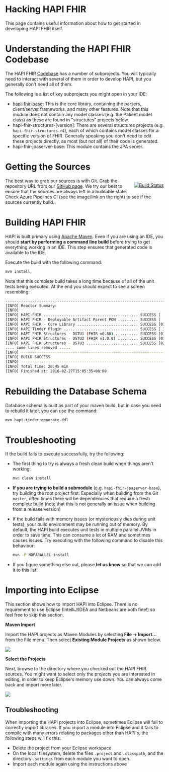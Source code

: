 # Hacking HAPI FHIR

This page contains useful information about how to get started in developing HAPI FHIR itself.

# Understanding the HAPI FHIR Codebase

The HAPI FHIR [Codebase](https://github.com/hapifhir/hapi-fhir) has a number of subprojects. You will typically need to interact with several of them in order to develop HAPI, but you generally don't need all of them.

The following is a list of key subprojects you might open in your IDE:

* [hapi-fhir-base](https://github.com/hapifhir/hapi-fhir/tree/master/hapi-fhir-base): This is the core library, containing the parsers, client/server frameworks, and many other features. Note that this module does not contain any model classes (e.g. the Patient model class) as these are found in "structures" projects below.
* hapi-fhir-structures-[version]: There are several structures projects (e.g. `hapi-fhir-structures-r4`), each of which contains model classes for a specific version of FHIR. Generally speaking you don't need to edit these projects directly, as most (but not all) of their code is generated.
* hapi-fhir-jpaserver-base:	This module contains the JPA server.

# Getting the Sources

<p style="float:right;">
    <a class="externalLink" href="https://dev.azure.com/hapifhir/HAPI%20FHIR/_build/latest?definitionId=1&branchName=master"><img src="https://dev.azure.com/hapifhir/HAPI%20FHIR/_apis/build/status/jamesagnew.hapi-fhir?branchName=master" alt="Build Status" class="img-fluid"/></a>
</p>

The best way to grab our sources is with Git. Grab the repository URL from our [GitHub page](https://github.com/hapifhir/hapi-fhir). We try our best to ensure that the sources are always left in a buildable state. Check Azure Pipelines CI (see the image/link on the right) to see if the sources currently build.

# Building HAPI FHIR

HAPI is built primary using	[Apache Maven](http://maven.apache.org/). Even if you are using an IDE, you should **start by performing a command line build** before trying to get everything working in an IDE. This step ensures that generated code is available to the IDE.

 Execute the build with the following command:
 
 ```bash
 mvn install
 ```
 
 Note that this complete build takes a long time because of all of the unit tests being executed. At the end you should expect to see a screen resembling:
 
```bash
------------------------------------------------------------------------
[INFO] Reactor Summary:
[INFO] 
[INFO] HAPI-FHIR .......................................... SUCCESS [  4.456 s]
[INFO] HAPI FHIR - Deployable Artifact Parent POM ......... SUCCESS [  2.841 s]
[INFO] HAPI FHIR - Core Library ........................... SUCCESS [01:00 min]
[INFO] HAPI Tinder Plugin ................................. SUCCESS [ 19.259 s]
[INFO] HAPI FHIR Structures - DSTU1 (FHIR v0.80) .......... SUCCESS [01:40 min]
[INFO] HAPI FHIR Structures - DSTU2 (FHIR v1.0.0) ......... SUCCESS [01:14 min]
[INFO] HAPI FHIR Structures - DSTU3 ....................... SUCCESS [02:11 min]
.... some lines removed .....
[INFO] ------------------------------------------------------------------------
[INFO] BUILD SUCCESS
[INFO] ------------------------------------------------------------------------
[INFO] Total time: 20:45 min
[INFO] Finished at: 2016-02-27T15:05:35+00:00
```

# Rebuilding the Database Schema

Database schema is built as part of your maven build, but in case you need to rebuild it later, you can use the command:

   ```bash
   mvn hapi-tinder:generate-ddl
   ```

# Troubleshooting

If the build fails to execute successfully, try the following:

* The first thing to try is always a fresh clean build when things aren't working:
  
   ```bash
   mvn clean install
   ```
  
* **If you are trying to build a submodule** (e.g. `hapi-fhir-jpaserver-base`), try building the root project first. Especially when building from the Git <code>master</code>, often times there will be dependencies that require a fresh complete build (note that this is not generally an issue when building from a release version)

* If the build fails with memory issues (or mysteriously dies during unit tests), your build environment may be running out of memory. By default, the HAPI build executes unit tests in multiple parallel JVMs in order to save time. This can consume a lot of RAM and sometimes causes issues. Try executing with the following command to disable this behaviour:

   ```bash
   mvn -P NOPARALLEL install
   ```
   
 * If you figure something else out, please <b>let us know</b> so that we can add it to this list!
 
# Importing into Eclipse
 
 This section shows how to import HAPI into Eclipse. There is no requirement to use Eclipse (IntelliJ/IDEA and Netbeans are both fine!) so feel free to skip this section.

**Maven Import**

Import the HAPI projects as Maven Modules by selecting **File -&gt; Import...** from the File menu. Then select **Existing Module Projects** as shown below.

<img src="/hapi-fhir/docs/images/hacking_import.png"/>

**Select the Projects**

Next, browse to the directory where you checked out the HAPI FHIR sources. You might want to select only the projects you are interested in editing, in order to keep Eclipse's memory use down. You can always come back and import more later.

<img src="/hapi-fhir/docs/images/hacking_import_step2.png"/>

## Troubleshooting

When importing the HAPI projects into Eclipse, sometimes Eclipse will fail to correctly import libraries. If you import a module into Eclipse and it fails to compile with many errors relating to packages other than HAPI's, the following steps will fix this:

* Delete the project from your Eclipse workspace
* On the local filesystem, delete the files `.project` and `.classpath`, and the directory `.settings` from each module you want to open.
* Import each module again using the instructions above

